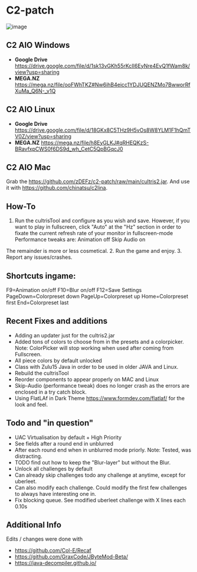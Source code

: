 # C2-patch

![image](https://user-images.githubusercontent.com/24463722/148704070-f121e7b7-e65b-44c4-8f9a-1e327781ac23.png)

## C2 AIO Windows
- **Google Drive** https://drive.google.com/file/d/1sk13vGKh55rKcII6EyNre4EvQ1fWam8k/view?usp=sharing
- **MEGA.NZ** https://mega.nz/file/ooFWhTKZ#Nw6ihB4eicc1YDJUQENZMo7BwworRfXuMa_Q6N-_v1Q
## C2 AIO Linux
- **Google Drive** https://drive.google.com/file/d/18GKx8C5THz9H5vOs8W8YLM1F1hQmTV0Z/view?usp=sharing
- **MEGA.NZ** https://mega.nz/file/h8EyGLKJ#qRHEQKzS-BRavfxpCWS0f6DS9d_wh_CetC5QpBGqcJ0
## C2 AIO Mac
Grab the https://github.com/zDEFz/c2-patch/raw/main/cultris2.jar. And use it with https://github.com/chinatsu/c2lina.

## How-To

1. Run the cultrisTool and configure as you wish and save. However, if you want to play in fullscreen, click "Auto" at the "Hz" section in order to fixate the current refresh rate of your monitor in fullscreen-mode
Performance tweaks are:
Animation off
Skip Audio on

The remainder is more or less cosmetical.
2. Run the game and enjoy.
3. Report any issues/crashes.

## Shortcuts ingame:
F9=Animation on/off
F10=Blur on/off
F12=Save Settings
PageDown=Colorpreset down
PageUp=Colorpreset up
Home=Colorpreset first
End=Colorpreset last

## Recent Fixes and additions
- Adding an updater just for the cultris2.jar
- Added tons of colors to choose from in the presets and a colorpicker. Note: ColorPicker will stop working when used after coming from Fullscreen.
- All piece colors by default unlocked
- Class with Zulu15 Java in order to be used in older JAVA and Linux.
- Rebuild the cultrisTool 
- Reorder components to appear properly on MAC and Linux
- Skip-Audio (performance tweak) does no longer crash as the errors are enclosed in a try catch block.
- Using FlatLAf in Dark Theme https://www.formdev.com/flatlaf/ for the look and feel.

## Todo and "in question"
- UAC Virtualisation by default + High Priority
- See fields after a round end in unblurred
- After each round end when in unblurred mode priorly. Note: Tested, was distracting.
- TODO find out how to keep the "Blur-layer" but without the Blur.
- Unlock all challenges by default
- Can already skip challenges todo any challenge at anytime, except for uberleet.
- Can also modify each challenge. Could modify the first few challenges to always have interesting one in.
- Fix blocking queue. See modified uberleet challenge with X lines each 0.10s

## Additional Info
Edits / changes were done with
- https://github.com/Col-E/Recaf
- https://github.com/GraxCode/JByteMod-Beta/
- https://java-decompiler.github.io/
